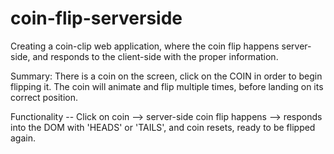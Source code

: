 # coin-flip-serverside


Creating a coin-clip web application, where the coin flip happens server-side, and responds to the client-side with the proper information.

Summary: There is a coin on the screen, click on the COIN in order to begin flipping it. The coin will animate and flip multiple times, before landing on its correct position. 

Functionality -- 
  Click on coin --> server-side coin flip happens --> responds into the DOM with 'HEADS' or 'TAILS', and coin resets, ready to be flipped again. 
